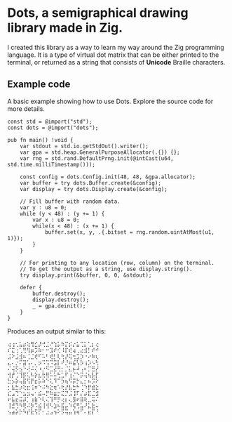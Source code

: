 # Dots, a semigraphical drawing library made in Zig.
I created this library as a way to learn my way around the Zig programming language. It is a type of virtual dot matrix that can be either printed to the terminal, or returned as a string that consists of **Unicode** Braille characters.

## Example code
A basic example showing how to use Dots. Explore the source code for more details.

```zig
const std = @import("std");
const dots = @import("dots");

pub fn main() !void {
    var stdout = std.io.getStdOut().writer();
    var gpa = std.heap.GeneralPurposeAllocator(.{}) {};
    var rng = std.rand.DefaultPrng.init(@intCast(u64, std.time.milliTimestamp()));

    const config = dots.Config.init(48, 48, &gpa.allocator);
    var buffer = try dots.Buffer.create(&config);
    var display = try dots.Display.create(&config);

    // Fill buffer with random data.
    var y : u8 = 0;
    while (y < 48) : (y += 1) {
        var x : u8 = 0;
        while(x < 48) : (x += 1) {
            buffer.set(x, y, .{.bitset = rng.random.uintAtMost(u1, 1)});
        }
    }

    // For printing to any location (row, column) on the terminal.
    // To get the output as a string, use display.string().
    try display.print(&buffer, 0, 0, &stdout);

    defer {
        buffer.destroy();
        display.destroy();
        _ = gpa.deinit();
    }
}
```
Produces an output similar to this:
```
⢴⢰⢂⣥⡴⢵⢻⣊⡼⢚⣈⠜⢱⡥⠷⡍⡮⡔⣥⢉⡅⢁⡆⢔
⠎⣍⢐⢁⢛⢻⡶⡩⠷⠂⠒⣹⠞⢊⠸⡏⢞⢴⢀⣔⣺⡃⠞⠚
⣨⠕⣨⣺⠦⢈⣈⢞⠋⠥⠃⢞⡃⢇⢓⡜⢭⢒⣩⡱⠐⠔⠷⢆
⣄⠄⡐⠍⣽⢡⠄⡀⡲⠩⢩⠩⣩⡇⠞⡘⠶⣮⢣⡳⢰⡱⠢⢓
⠌⢬⡫⣢⠑⢜⠬⢌⠰⡐⠫⣉⣜⢛⡂⡈⣅⡦⠼⢠⠆⡉⣛⡜
⢺⡞⢈⢹⡯⢅⠧⡵⣆⢗⢿⠥⠥⢓⣁⠏⢰⠌⠑⡭⢬⢦⡧⡏
⣓⡢⡵⢤⣯⢫⡟⣖⡥⠵⠑⢅⠹⠉⡳⢦⠫⡭⡓⣄⡂⠦⡩⠕
⡂⣧⣓⡴⢕⣖⢨⠶⠑⠬⠳⣕⢶⠡⢗⡜⣧⣓⠓⢈⠱⡟⣾⣕
⣎⣠⢙⠑⣢⣲⢤⠂⣮⠤⡛⠷⣶⡒⣍⡙⣨⢸⠏⡌⡴⣏⣈⣺
⠖⣧⣖⣭⡼⡁⢰⣷⠑⢇⢌⢹⠛⡛⢔⡆⢄⣻⠖⣿⢗⣀⢭⠌
⢸⣚⢙⠳⢟⠬⡳⠩⣮⢸⢺⠣⣱⠦⣯⡤⠱⢮⢛⣥⠜⣅⣗⠤
⢢⣴⡵⡓⠳⡞⣗⢫⡋⠂⣐⣠⢲⠕⡫⢭⣤⢱⢶⠋⠄⣖⡏⠘
```